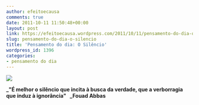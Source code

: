 ```yaml
---
author: efeitoecausa
comments: true
date: 2011-10-11 11:50:48+00:00
layout: post
link: https://efeitoecausa.wordpress.com/2011/10/11/pensamento-do-dia-o-silencio/
slug: pensamento-do-dia-o-silencio
title: 'Pensamento do dia: O Silêncio'
wordpress_id: 1396
categories:
- pensamento do dia
---
```


[![](http://efeitoecausa.files.wordpress.com/2011/10/zikr.jpg)](http://efeitoecausa.files.wordpress.com/2011/10/zikr.jpg)

**_"É melhor o silêncio que incita à busca da verdade, que a verborragia que induz à ignorância"   _Fouad Abbas**
